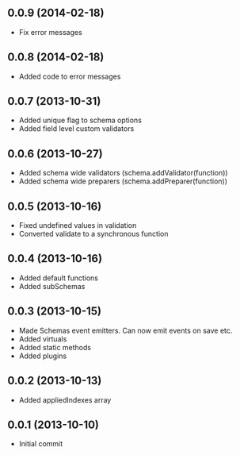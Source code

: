 ## 0.0.9 (2014-02-18)
 - Fix error messages

## 0.0.8 (2014-02-18)
 - Added code to error messages

## 0.0.7 (2013-10-31)
 - Added unique flag to schema options
 - Added field level custom validators


## 0.0.6 (2013-10-27)
 - Added schema wide validators (schema.addValidator(function))
 - Added schema wide preparers (schema.addPreparer(function))

## 0.0.5 (2013-10-16)
 - Fixed undefined values in validation
 - Converted validate to a synchronous function

## 0.0.4 (2013-10-16)
 - Added default functions
 - Added subSchemas


## 0.0.3 (2013-10-15)

  - Made Schemas event emitters. Can now emit events on save etc.
  - Added virtuals
  - Added static methods
  - Added plugins


## 0.0.2 (2013-10-13)

  - Added appliedIndexes array


## 0.0.1 (2013-10-10)

  - Initial commit